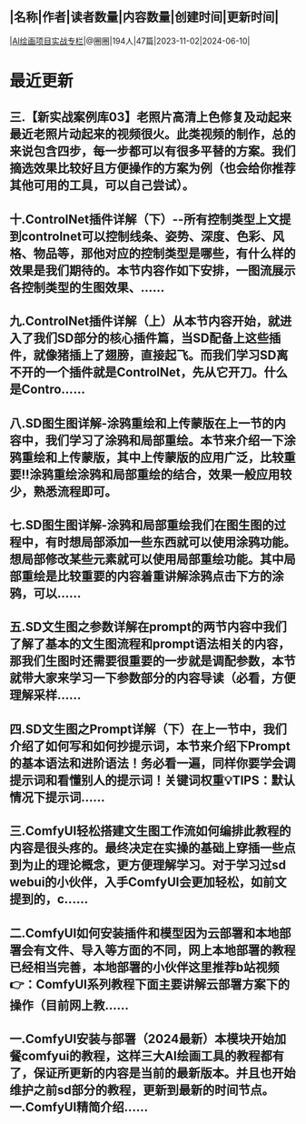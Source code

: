 |名称|作者|读者数量|内容数量|创建时间|更新时间|
---
|[AI绘画项目实战专栏](https://xiaobot.net/p/chibaa?refer=0b133df9-27dc-423b-8101-639049001c13)|@圈圈|194人|47篇|2023-11-02|2024-06-10|

# 最近更新
## 三.【新实战案例库03】老照片高清上色修复及动起来最近老照片动起来的视频很火。此类视频的制作，总的来说包含四步，每一步都可以有很多平替的方案。我们摘选效果比较好且方便操作的方案为例（也会给你推荐其他可用的工具，可以自己尝试）。
## 十.ControlNet插件详解（下）--所有控制类型上文提到controlnet可以控制线条、姿势、深度、色彩、风格、物品等，那他对应的控制类型是哪些，有什么样的效果是我们期待的。本节内容作如下安排，一图流展示各控制类型的生图效果、......
## 九.ControlNet插件详解（上）从本节内容开始，就进入了我们SD部分的核心插件篇，当SD配备上这些插件，就像猪插上了翅膀，直接起飞。而我们学习SD离不开的一个插件就是ControlNet，先从它开刀。什么是Contro......
## 八.SD图生图详解-涂鸦重绘和上传蒙版在上一节的内容中，我们学习了涂鸦和局部重绘。本节来介绍一下涂鸦重绘和上传蒙版，其中上传蒙版的应用广泛，比较重要‼️涂鸦重绘涂鸦和局部重绘的结合，效果一般应用较少，熟悉流程即可。
## 七.SD图生图详解-涂鸦和局部重绘我们在图生图的过程中，有时想局部添加一些东西就可以使用涂鸦功能。想局部修改某些元素就可以使用局部重绘功能。其中局部重绘是比较重要的内容着重讲解涂鸦点击下方的涂鸦，可以......
## 五.SD文生图之参数详解在prompt的两节内容中我们了解了基本的文生图流程和prompt语法相关的内容，那我们生图时还需要很重要的一步就是调配参数，本节就带大家来学习一下参数部分的内容导读（必看，方便理解采样......
## 四.SD文生图之Prompt详解（下）在上一节中，我们介绍了如何写和如何抄提示词，本节来介绍下Prompt的基本语法和进阶语法！务必看一遍，同样你要学会调提示词和看懂别人的提示词！关键词权重💡TIPS：默认情况下提示词......
## 三.ComfyUI轻松搭建文生图工作流如何编排此教程的内容是很头疼的。最终决定在实操的基础上穿插一些点到为止的理论概念，更方便理解学习。对于学习过sd webui的小伙伴，入手ComfyUI会更加轻松，如前文提到的，c......
## 二.ComfyUI如何安装插件和模型因为云部署和本地部署会有文件、导入等方面的不同，网上本地部署的教程已经相当完善，本地部署的小伙伴这里推荐b站视频👉：ComfyUI系列教程下面主要讲解云部署方案下的操作（目前网上教......
## 一.ComfyUI安装与部署（2024最新）本模块开始加餐comfyui的教程，这样三大AI绘画工具的教程都有了，保证所更新的内容是当前的最新版本。并且也开始维护之前sd部分的教程，更新到最新的时间节点。一.ComfyUI精简介绍......

